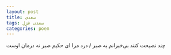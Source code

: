 ```yaml
---
layout: post
title: سعدی
tags: سعدی غزل
categories: poem
---
```


چند نصیحت کنند بی‌خبرانم به صبر / درد مرا ای حکیم صبر نه درمان اوست
